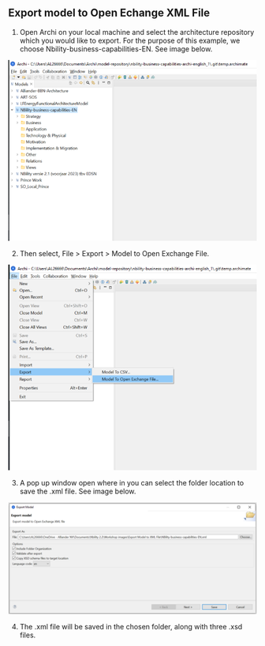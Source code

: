 ## Export model to Open Echange XML File
1. Open Archi on your local machine and select the architecture repository which you would like to export. For the purpose of this example, we choose Nbility-business-capabilities-EN. See image below.
   
![coArchi-commit](/images/Open%20Archi%20and%20select%20repository.png)

2. Then select, File > Export > Model to Open Exchange File.

![coArchi-report](/images/Export%20the%20model.png)

3. A pop up window open where in you can select the folder location to save the .xml file. See image below.

![coArchi-report](/images/Pop%20window%20for%20file%20export.png)

4. The .xml file will be saved in the chosen folder, along with three .xsd files. 


